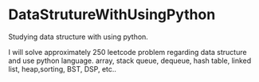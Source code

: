 # DataStrutureWithUsingPython

Studying data structure with using python.

I will solve approximately 250 leetcode problem regarding data structure and use python language.
array, stack queue, dequeue, hash table, linked list, heap,sorting, BST, DSP, etc..

